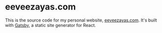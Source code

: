 # eeveezayas.com

This is the source code for my personal website, [eeveezayas.com](https://eeveezayas.com). It's built with [Gatsby](https://www.gatsbyjs.org/), a static site generator for React.
